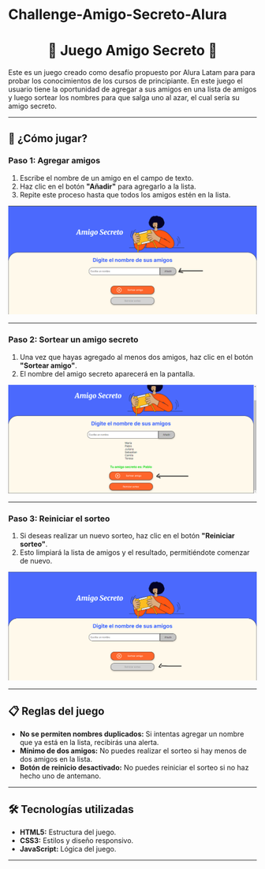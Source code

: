 # Challenge-Amigo-Secreto-Alura

<h1 align="center">🎉 Juego Amigo Secreto 🎉</h1>
Este es un juego creado como desafío propuesto por Alura Latam para para probar los conocimientos de los cursos de principiante. En este juego el usuario tiene la oportunidad de agregar a sus amigos en una lista de amigos y luego sortear los nombres para que salga uno al azar, el cual sería su amigo secreto.

---

## 🚀 ¿Cómo jugar?

### Paso 1: Agregar amigos

1. Escribe el nombre de un amigo en el campo de texto.
2. Haz clic en el botón **"Añadir"** para agregarlo a la lista.
3. Repite este proceso hasta que todos los amigos estén en la lista.

![Paso 1: Agregar amigos](assets/paso1-agregar-amigos.png)

---

### Paso 2: Sortear un amigo secreto

1. Una vez que hayas agregado al menos dos amigos, haz clic en el botón **"Sortear amigo"**.
2. El nombre del amigo secreto aparecerá en la pantalla.

![Paso 2: Sortear amigo secreto](assets/paso2-sortear-amigo.png)

---

### Paso 3: Reiniciar el sorteo

1. Si deseas realizar un nuevo sorteo, haz clic en el botón **"Reiniciar sorteo"**.
2. Esto limpiará la lista de amigos y el resultado, permitiéndote comenzar de nuevo.

![Paso 3: Reiniciar sorteo](assets/paso3-reiniciar-sorteo.png)

---

## 📋 Reglas del juego

- **No se permiten nombres duplicados:** Si intentas agregar un nombre que ya está en la lista, recibirás una alerta.
- **Mínimo de dos amigos:** No puedes realizar el sorteo si hay menos de dos amigos en la lista.
- **Botón de reinicio desactivado:** No puedes reiniciar el sorteo si no haz hecho uno de antemano.

---

## 🛠️ Tecnologías utilizadas

- **HTML5:** Estructura del juego.
- **CSS3:** Estilos y diseño responsivo.
- **JavaScript:** Lógica del juego.

---
